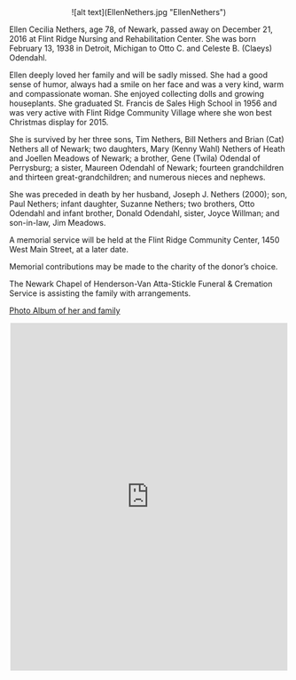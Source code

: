 <center>
![alt text](EllenNethers.jpg "EllenNethers")
</center>

Ellen Cecilia Nethers, age 78, of Newark, passed away on December 21, 2016 at Flint Ridge Nursing and Rehabilitation Center. She was born February 13, 1938 in Detroit, Michigan to Otto C. and Celeste B. (Claeys) Odendahl.

Ellen deeply loved her family and will be sadly missed. She had a good sense of humor, always had a smile on her face and was a very kind, warm and compassionate woman. She enjoyed collecting dolls and growing houseplants. She graduated St. Francis de Sales High School in 1956 and was very active with Flint Ridge Community Village where she won best Christmas display for 2015.

 She is survived by her three sons, Tim Nethers, Bill Nethers and Brian (Cat) Nethers all of Newark; two daughters, Mary (Kenny Wahl) Nethers of Heath and Joellen Meadows of Newark; a brother, Gene (Twila) Odendal of Perrysburg; a sister, Maureen Odendahl of Newark; fourteen grandchildren and  thirteen great-grandchildren; and numerous nieces and nephews.

She was preceded in death by her husband, Joseph J. Nethers (2000); son, Paul Nethers; infant daughter, Suzanne Nethers; two brothers, Otto Odendahl and infant brother, Donald Odendahl, sister, Joyce Willman; and son-in-law, Jim Meadows.

A memorial service will be held at the Flint Ridge Community Center, 1450 West Main Street, at a later date.

Memorial contributions may be made to the charity of the donor’s choice.

The Newark Chapel of Henderson-Van Atta-Stickle Funeral & Cremation Service is assisting the family with arrangements.

[Photo Album of her and family](https://www.facebook.com/media/set/?set=a.1177551935615195&type=1&l=cf45ad1b96)

<center>
<dl><iframe src="https://www.facebook.com/plugins/post.php?href=https%3A%2F%2Fwww.facebook.com%2Fterrence.drumm%2Fposts%2F10154780290602889&width=500" width="500" height="626" style="border:none;overflow:hidden" scrolling="no" frameborder="0" allowTransparency="true"></iframe></dl>
</center>
